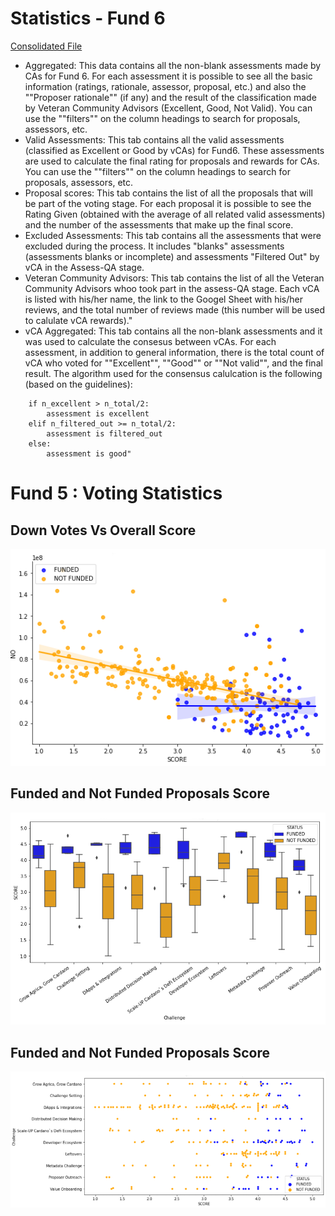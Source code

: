 # Statistics - Fund 6 

[Consolidated File](https://docs.google.com/spreadsheets/d/1hEUq2mCEYUk-oWaU-dFESu0lyo5zRR2HL7M7O8aURes/edit#gid=1652451874)


- Aggregated: This data contains all the non-blank assessments made by CAs for Fund 6. 
For each assessment it is possible to see all the basic information (ratings, rationale, assessor, proposal, etc.) and also the ""Proposer rationale"" (if any) and the result of the classification made by Veteran Community Advisors (Excellent, Good, Not Valid).
You can use the ""filters"" on the column headings to search for proposals, assessors, etc.
- Valid Assessments: This tab contains all the valid assessments (classified as Excellent or Good by vCAs) for Fund6.
These assessments are used to calculate the final rating for proposals and rewards for CAs.
You can use the ""filters"" on the column headings to search for proposals, assessors, etc.
- Proposal scores: This tab contains the list of all the proposals that will be part of the voting stage.
For each proposal it is possible to see the Rating Given (obtained with the average of all related valid assessments) and the number of the assessments that make up the final score.
- Excluded Assessments: This tab contains all the assessments that were excluded during the process. It includes "blanks" assessments (assessments blanks or incomplete) and assessments "Filtered Out" by vCA in the Assess-QA stage.
- Veteran Community Advisors: This tab contains the list of all the Veteran Community Advisors whoo took part in the assess-QA stage.
Each vCA is listed with his/her name, the link to the Googel Sheet with his/her reviews, and the total number of reviews made (this number will be used to calulate vCA rewards)."
- vCA Aggregated: This tab contains all the non-blank assessments and it was used to calculate the consesus between vCAs.
For each assessment, in addition to general information, there is the total count of vCA who voted for ""Excellent"", ""Good"" or ""Not valid"", and the final result.
The algorithm used for the consensus calulcation is the following (based on the guidelines):

```
    if n_excellent > n_total/2:
        assessment is excellent
    elif n_filtered_out >= n_total/2:
        assessment is filtered_out
    else:
        assessment is good"
```
# Fund 5 : Voting Statistics
## Down Votes Vs Overall Score
![graph 1](./f5_graph1_new.png)
## Funded and Not Funded Proposals Score
![graph 2](./f5_graph2_new.png)
## Funded and Not Funded Proposals Score
![graph 3](./f5_graph3_new.png)